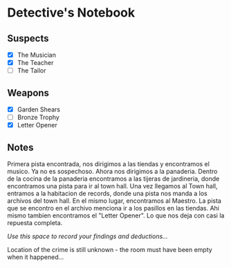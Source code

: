 # Detective's Notebook

## Suspects
- [X] The Musician
- [X] The Teacher
- [ ] The Tailor

## Weapons
- [X] Garden Shears
- [ ] Bronze Trophy
- [X] Letter Opener

## Notes

Primera pista encontrada, nos dirigimos a las tiendas y encontramos el musico. Ya no es sospechoso.
Ahora nos dirigimos a la panaderia.
Dentro de la cocina de la panaderia encontramos a las tijeras de jardineria, donde encontramos una pista
para ir al town hall.
Una vez llegamos al Town hall, entramos a la habitacion de records, donde una pista nos manda a los archivos
del town hall. En el mismo lugar, encontramos al Maestro.
La pista que se encontro en el archivo menciona ir a los pasillos en las tiendas. Ahi mismo tambien encontramos el 
"Letter Opener". Lo que nos deja con casi la repuesta completa.

*Use this space to record your findings and deductions...*

Location of the crime is still unknown - the room must have been empty when it happened...
